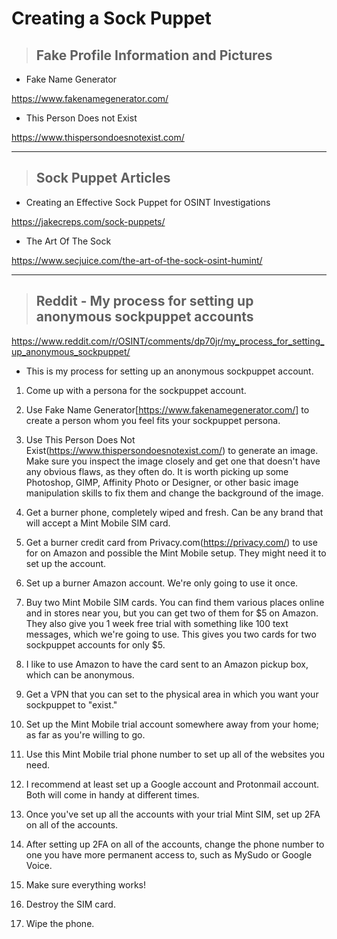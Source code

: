 # Creating a Sock Puppet

> ## **Fake Profile Information and Pictures**

- Fake Name Generator 

https://www.fakenamegenerator.com/

- This Person Does not Exist

https://www.thispersondoesnotexist.com/

---

> ## **Sock Puppet Articles**

- Creating an Effective Sock Puppet for OSINT Investigations

https://jakecreps.com/sock-puppets/

- The Art Of The Sock

https://www.secjuice.com/the-art-of-the-sock-osint-humint/

---

> ## **Reddit - My process for setting up anonymous sockpuppet accounts**

https://www.reddit.com/r/OSINT/comments/dp70jr/my_process_for_setting_up_anonymous_sockpuppet/

- This is my process for setting up an anonymous sockpuppet account.

1. Come up with a persona for the sockpuppet account.

2. Use Fake Name Generator[https://www.fakenamegenerator.com/] to create a person whom you feel fits your sockpuppet persona.

3. Use This Person Does Not Exist(https://www.thispersondoesnotexist.com/) to generate an image. Make sure you inspect the image closely and get one that doesn't have any obvious flaws, as they often do. It is worth picking up some Photoshop, GIMP, Affinity Photo or Designer, or other basic image manipulation skills to fix them and change the background of the image.

4. Get a burner phone, completely wiped and fresh. Can be any brand that will accept a Mint Mobile SIM card.

5. Get a burner credit card from Privacy.com(https://privacy.com/) to use for on Amazon and possible the Mint Mobile setup. They might need it to set up the account.

6. Set up a burner Amazon account. We're only going to use it once.

7. Buy two Mint Mobile SIM cards. You can find them various places online and in stores near you, but you can get two of them for $5 on Amazon. They also give you 1 week free trial with something like 100 text messages, which we're going to use. This gives you two cards for two sockpuppet accounts for only $5.

8. I like to use Amazon to have the card sent to an Amazon pickup box, which can be anonymous.

9. Get a VPN that you can set to the physical area in which you want your sockpuppet to "exist."

10. Set up the Mint Mobile trial account somewhere away from your home; as far as you're willing to go.

11. Use this Mint Mobile trial phone number to set up all of the websites you need.

12. I recommend at least set up a Google account and Protonmail account. Both will come in handy at different times.

13. Once you've set up all the accounts with your trial Mint SIM, set up 2FA on all of the accounts.

14. After setting up 2FA on all of the accounts, change the phone number to one you have more permanent access to, such as MySudo or Google Voice.

15. Make sure everything works!

16. Destroy the SIM card.

17. Wipe the phone.